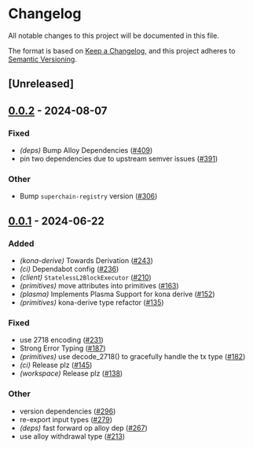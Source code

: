 # Changelog
All notable changes to this project will be documented in this file.

The format is based on [Keep a Changelog](https://keepachangelog.com/en/1.0.0/),
and this project adheres to [Semantic Versioning](https://semver.org/spec/v2.0.0.html).

## [Unreleased]

## [0.0.2](https://github.com/Guyincharge001/kona/compare/kona-primitives-v0.0.1...kona-primitives-v0.0.2) - 2024-08-07

### Fixed
- *(deps)* Bump Alloy Dependencies ([#409](https://github.com/Guyincharge001/kona/pull/409))
- pin two dependencies due to upstream semver issues ([#391](https://github.com/Guyincharge001/kona/pull/391))

### Other
- Bump `superchain-registry` version ([#306](https://github.com/Guyincharge001/kona/pull/306))

## [0.0.1](https://github.com/ethereum-optimism/kona/releases/tag/kona-primitives-v0.0.1) - 2024-06-22

### Added
- *(kona-derive)* Towards Derivation ([#243](https://github.com/ethereum-optimism/kona/pull/243))
- *(ci)* Dependabot config ([#236](https://github.com/ethereum-optimism/kona/pull/236))
- *(client)* `StatelessL2BlockExecutor` ([#210](https://github.com/ethereum-optimism/kona/pull/210))
- *(primitives)* move attributes into primitives ([#163](https://github.com/ethereum-optimism/kona/pull/163))
- *(plasma)* Implements Plasma Support for kona derive ([#152](https://github.com/ethereum-optimism/kona/pull/152))
- *(primitives)* kona-derive type refactor ([#135](https://github.com/ethereum-optimism/kona/pull/135))

### Fixed
- use 2718 encoding ([#231](https://github.com/ethereum-optimism/kona/pull/231))
- Strong Error Typing ([#187](https://github.com/ethereum-optimism/kona/pull/187))
- *(primitives)* use decode_2718() to gracefully handle the tx type ([#182](https://github.com/ethereum-optimism/kona/pull/182))
- *(ci)* Release plz ([#145](https://github.com/ethereum-optimism/kona/pull/145))
- *(workspace)* Release plz ([#138](https://github.com/ethereum-optimism/kona/pull/138))

### Other
- version dependencies ([#296](https://github.com/ethereum-optimism/kona/pull/296))
- re-export input types ([#279](https://github.com/ethereum-optimism/kona/pull/279))
- *(deps)* fast forward op alloy dep ([#267](https://github.com/ethereum-optimism/kona/pull/267))
- use alloy withdrawal type ([#213](https://github.com/ethereum-optimism/kona/pull/213))
